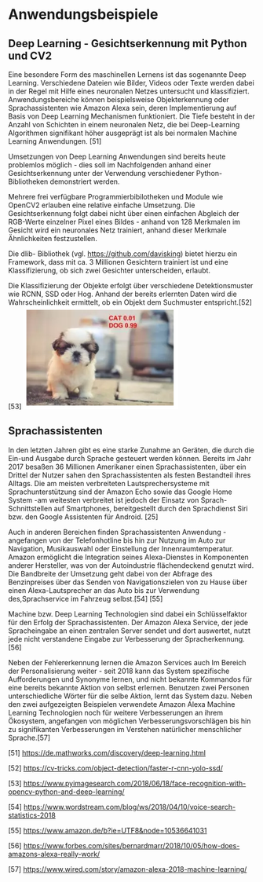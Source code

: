 # Anwendungsbeispiele

## Deep Learning - Gesichtserkennung mit Python und CV2

Eine besondere Form des maschinellen Lernens ist das sogenannte Deep Learning. Verschiedene Dateien wie Bilder, Videos oder Texte werden dabei in der Regel mit Hilfe eines neuronalen Netzes untersucht und klassifiziert. Anwendungsbereiche können beispielsweise Objekterkennung oder Sprachassistenten wie Amazon Alexa sein, deren Implementierung auf Basis von Deep Learning Mechanismen funktioniert. Die Tiefe besteht in der Anzahl von Schichten in einem neuronalen Netz, die bei Deep-Learning Algorithmen signifikant höher ausgeprägt ist als bei normalen Machine Learning Anwendungen. [51]

Umsetzungen von Deep Learning Anwendungen sind bereits heute problemlos möglich - dies soll im Nachfolgenden anhand einer Gesichtserkennung unter der Verwendung verschiedener Python- Bibliotheken demonstriert werden.

Mehrere frei verfügbare Programmierbibilotheken und Module wie OpenCV2 erlauben eine relative einfache Umsetzung. Die Gesichtserkennung folgt dabei nicht über einen einfachen Abgleich der RGB-Werte einzelner Pixel eines Bildes - anhand von 128 Merkmalen im Gesicht wird ein neuronales Netz trainiert, anhand dieser Merkmale Ähnlichkeiten festzustellen.

Die dlib- Bibliothek (vgl. https://github.com/davisking) bietet hierzu ein Framework, dass mit ca. 3 Millionen Gesichtern trainiert ist und eine Klassifizierung, ob sich zwei Gesichter unterscheiden, erlaubt.

Die Klassifizierung der Objekte erfolgt über verschiedene Detektionsmuster wie RCNN, SSD oder Hog. Anhand der bereits erlernten Daten wird die Wahrscheinlichkeit ermittelt, ob ein Objekt dem Suchmuster entspricht.[52] [53]
![Objekterkennung ](images/objectDetection.PNG "Objekterkennungn")


## Sprachassistenten

In den letzten Jahren gibt es eine starke Zunahme an Geräten, die durch die Ein-und  Ausgabe  durch  Sprache  gesteuert  werden  können.  Bereits  im  Jahr 2017  besaßen  36  Millionen  Amerikaner  einen  Sprachassistenten,  über  ein Drittel  der  Nutzer  sahen  den  Sprachassistenten  als  festen  Bestandteil  ihres Alltags. Die  am  meisten  verbreiteten  Lautsprechersysteme  mit  Sprachunterstützung sind  der  Amazon  Echo  sowie  das  Google  Home  System -am  weitesten verbreitet  ist  jedoch  der  Einsatz  von  Sprach- Schnittstellen  auf  Smartphones, bereitgestellt  durch  den  Sprachdienst  Siri  bzw.  den  Google  Assistenten  für Android. [25]

Auch    in    anderen    Bereichen    finden    Sprachassistenten    Anwendung -angefangen von der Telefonhotline bis hin zur Nutzung im Auto zur Navigation, Musikauswahl oder Einstellung der Innenraumtemperatur. Amazon ermöglicht die Integration seines Alexa-Dienstes in Komponenten anderer Hersteller, was von der Autoindustrie flächendeckend genutzt wird. Die Bandbreite der Umsetzung geht dabei von der Abfrage des Benzinpreises über  das  Senden  von  Navigationszielen  von  zu  Hause über  einen  Alexa-Lautsprecher an das Auto bis zur Verwendung des,Sprachservice im Fahrzeug selbst.[54] [55]

Machine bzw. Deep Learning Technologien sind dabei ein Schlüsselfaktor für den Erfolg der Sprachassistenten. Der Amazon Alexa Service, der jede Spracheingabe an einen zentralen Server sendet und dort auswertet, nutzt jede nicht verstandene Eingabe zur Verbesserung der Spracherkennung.[56]

Neben der Fehlererkennung lernen die Amazon Services auch Im Bereich der Personalisierung weiter - seit 2018 kann das System spezifische Aufforderungen und Synonyme  lernen, und nicht bekannte Kommandos für eine bereits bekannte Aktion von selbst erlernen. Benutzen zwei Personen unterschiedliche Wörter für die selbe Aktion, lernt das System dazu.
Neben den zwei aufgezeigten Beispielen verwendete Amazon Alexa Machine Learning Technologien noch für weitere Verbesserungen an ihrem Ökosystem, angefangen von möglichen Verbesserungsvorschlägen bis hin zu signifikanten Verbesserungen im Verstehen natürlicher menschlicher Sprache.[57]


[51]
https://de.mathworks.com/discovery/deep-learning.html

[52]
https://cv-tricks.com/object-detection/faster-r-cnn-yolo-ssd/

[53]
https://www.pyimagesearch.com/2018/06/18/face-recognition-with-opencv-python-and-deep-learning/

[54]
https://www.wordstream.com/blog/ws/2018/04/10/voice-search-statistics-2018

[55]
https://www.amazon.de/b?ie=UTF8&node=10536641031

[56]
https://www.forbes.com/sites/bernardmarr/2018/10/05/how-does-amazons-alexa-really-work/

[57]
https://www.wired.com/story/amazon-alexa-2018-machine-learning/



